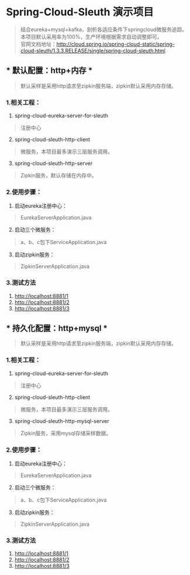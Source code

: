 # Spring-Cloud-Sleuth 演示项目
>结合eureka+mysql+kafka，剖析各适应条件下springcloud微服务追踪。本项目默认采用率为100%，生产环境根据需求自动调整即可。  
>官网文档地址：<http://cloud.spring.io/spring-cloud-static/spring-cloud-sleuth/1.3.3.RELEASE/single/spring-cloud-sleuth.html>

## * 默认配置：http+内存 *
>默认采样是采用http请求至zipkin服务端，zipkin默认采用内存存储。

### 1.相关工程：
1. spring-cloud-eureka-server-for-sleuth
>注册中心
2. spring-cloud-sleuth-http-client
>微服务，本项目最多演示三层服务调用。
3. spring-cloud-sleuth-http-server
>Zipkin服务，默认存储在内存中。

### 2.使用步骤：
1. 启动eureka注册中心：
>EurekaServerApplication.java
2. 启动三个微服务：
>a、b、c包下ServiceApplication.java
3. 启动zipkin服务：
>ZipkinServerApplication.java

### 3.测试方法
1. <http://localhost:8881/1>
2. <http://localhost:8881/2>
3. <http://localhost:8881/3>

## * 持久化配置：http+mysql *
>默认采样是采用http请求至zipkin服务端，zipkin默认采用内存存储。

### 1.相关工程：
1. spring-cloud-eureka-server-for-sleuth
>注册中心
2. spring-cloud-sleuth-http-client
>微服务，本项目最多演示三层服务调用。
3. spring-cloud-sleuth-http-mysql-server
>Zipkin服务，采用mysql存储采样数据。

### 2.使用步骤：
1. 启动eureka注册中心：
>EurekaServerApplication.java
2. 启动三个微服务：
>a、b、c包下ServiceApplication.java
3. 启动zipkin服务：
>ZipkinServerApplication.java

### 3.测试方法
1. <http://localhost:8881/1>
2. <http://localhost:8881/2>
3. <http://localhost:8881/3>



